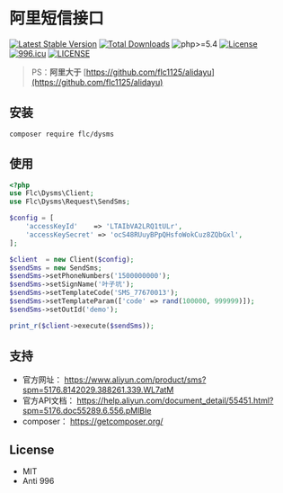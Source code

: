 # 阿里短信接口

[![Latest Stable Version](https://poser.pugx.org/flc/dysms/v/stable)](https://packagist.org/packages/flc/dysms)
[![Total Downloads](https://poser.pugx.org/flc/dysms/downloads)](https://packagist.org/packages/flc/dysms)
![php>=5.4](https://img.shields.io/badge/php->%3D5.4-orange.svg?maxAge=2592000)
[![License](https://poser.pugx.org/flc/dysms/license)](https://packagist.org/packages/flc/dysms)
[![996.icu](https://img.shields.io/badge/link-996.icu-red.svg)](https://996.icu)
[![LICENSE](https://img.shields.io/badge/license-Anti%20996-blue.svg)](https://github.com/996icu/996.ICU/blob/master/LICENSE)

> PS：**阿里大于** [https://github.com/flc1125/alidayu](https://github.com/flc1125/alidayu)

## 安装

```shell
composer require flc/dysms
```

## 使用

```php
<?php
use Flc\Dysms\Client;
use Flc\Dysms\Request\SendSms;

$config = [
    'accessKeyId'    => 'LTAIbVA2LRQ1tULr',
    'accessKeySecret' => 'ocS48RUuyBPpQHsfoWokCuz8ZQbGxl',
];

$client  = new Client($config);
$sendSms = new SendSms;
$sendSms->setPhoneNumbers('1500000000');
$sendSms->setSignName('叶子坑');
$sendSms->setTemplateCode('SMS_77670013');
$sendSms->setTemplateParam(['code' => rand(100000, 999999)]);
$sendSms->setOutId('demo');

print_r($client->execute($sendSms));
```

## 支持

- 官方网址： https://www.aliyun.com/product/sms?spm=5176.8142029.388261.339.WL7atM
- 官方API文档： https://help.aliyun.com/document_detail/55451.html?spm=5176.doc55289.6.556.pMlBIe
- composer： https://getcomposer.org/

## License

- MIT
- Anti 996
